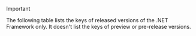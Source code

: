 
> [!IMPORTANT]
> The following table lists the keys of released versions of the .NET Framework only. It doesn't list the keys of preview or pre-release versions.
